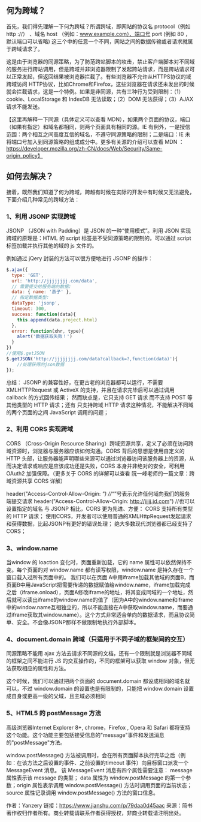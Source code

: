 ## 何为跨域？
首先，我们得先理解一下何为跨域？所谓跨域，即网站的协议名 protocol（例如 http ://） 、域名 host （例如：www.example.com）、端口号 port (例如 80 ，默认端口可以省略) 这三个中的任意一个不同，网站之间的数据传输或者请求就属于跨域请求了。

这是由于浏览器的同源策略，为了防范跨站脚本的攻击，禁止客户端脚本对不同域的服务进行跨站调用，但是跨域并非浏览器限制了发起跨站请求，而是跨站请求可以正常发起，但返回结果被浏览器拦截了。有些浏览器不允许从HTTPS协议的域 跨域访问 HTTP协议，比如Chrome和Firefox，这些浏览器在请求还未发出的时候就会拦截请求，这是一个特例。如果是非同源，共有三种行为受到限制：（1）cookie、LocalStorage 和 IndexDB 无法读取；（2）DOM 无法获得；（3）AJAX请求不能发送。

【这里再解释一下同源（具体定义可以查看 MDN），如果两个页面的协议，端口（如果有指定）和域名都相同，则两个页面具有相同的源。IE 有例外，一是授信范围：两个相互之间高度互信的域名，不遵守同源策略的限制；二是端口：IE 未将端口号加入到同源策略的组成成分中。更多有关源的介绍可以查看 MDN ：https://developer.mozilla.org/zh-CN/docs/Web/Security/Same-origin_policy】

## 如何去解决？
接着，既然我们知道了何为跨域，跨越有时候在实际的开发中有时候又无法避免，下面介绍几种常见的跨域方法：

### 1、利用 JSONP 实现跨域
JSONP （JSON with Padding）是 JSON 的一种“使用模式”。利用 JSON 实现跨域的原理是：HTML 的 script 标签是不受同源策略的限制的，可以通过 script 标签加载并执行其他的域的 js 文件的。

例如通过 jQery 封装的方法可以很方便地进行 JSONP 的操作：
```js
$.ajax({
  type: 'GET',
  url: 'http://jjjjjjjj.com/data',
  // 需要提交给服务端的数据:
  data: { name: '燕子' },
  // 指定数据类型:
  dataType: 'jsonp',
  timeout: 300,
  success: function(data){
    this.append(data.project.html)
  },
  error: function(xhr, type){
    alert('数据获取失败！')
  }
})
//使用$.getJSON
$.getJSON('http://jjjjjjjj.com/data?callback=?,function(data)'){
    //处理获得的json数据
});
```
总结：
JSONP 的兼容性好，在更古老的浏览器都可以运行，不需要 XMLHTTPRequest 或 ActiveX 的支持，并且在请求完毕后可以通过调用 callback 的方式回传结果；
然而缺点是，它只支持 GET 请求 而不支持 POST 等其他类型的 HTTP 请求；还有 只支持跨域 HTTP 请求这种情况，不能解决不同域的两个页面的之间 JavaScript 调用的问题；

### 2、利用 CORS 实现跨域
CORS （Cross-Origin Resource Sharing）跨域资源共享，定义了必须在访问跨域资源时，浏览器与服务器应该如何沟通。CORS 背后的思想是使用自定义的 HTTP 头部，让服务器能声明哪些来源可以通过浏览器访问该服务器上的资源，从而决定请求或响应是应该成功还是失败，CORS 本身并非绝对的安全，可利用 OAuth2 加强保障。（更多关于 CORS 的详解可以查看 阮一峰老师的一篇文章：跨域资源共享 CORS 详解）

header("Access-Control-Allow-Origin: *")       //“*”号表示允许任何域向我们的服务端提交请求
header("Access-Control-Allow-Origin: http://jjjjj.jd.com")      //也可以设置指定的域名
与 JSONP 相比，CORS 更为先进、方便：
CORS 支持所有类型的 HTTP 请求；
使用CORS，开发者可以使用普通的XMLHttpRequest发起请求和获得数据，比起JSONP有更好的错误处理；
绝大多数现代浏览器都已经支持了CORS；
### 3、window.name
当window 的 loaction 变化时，页面重新加载，它的 name 属性可以依然保持不变。每个页面的对 window.name 都有读写权限，window.name 是持久存在一个窗口载入过所有页面中的。 我们可以在页面 A中用iframe加载其他域的页面B，而页面B中用JavaScript把需要传递的数据赋值给window.name，iframe加载完成之后（iframe.onload），页面A修改iframe的地址，将其变成同域的一个地址，然后就可以读出iframe的window.name的值了（因为A中的window.name和iframe中的window.name互相独立的，所以不能直接在A中获取window.name，而要通过iframe获取其window.name）。这个方式非常适合单向的数据请求，而且协议简单、安全。不会像JSONP那样不做限制地执行外部脚本。

### 4、document.domain 跨域（只适用于不同子域的框架间的交互）
同源策略不能用 ajax 方法去请求不同源的文档，还有一个限制就是浏览器不同域的框架之间不能进行 JS 的交互操作的，不同的框架可以获取 window 对象，但无法获取相应的属性和方法。

这个时候，我们可以通过把两个页面的 document.domain 都设成相同的域名就可以，不过 window.domain 的设置也是有限制的，只能把 window.domain 设置成自身或更高一级的父域，且主域必须相同

### 5、HTML5 的 postMessage 方法
高级浏览器Internet Explorer 8+, chrome，Firefox , Opera 和 Safari 都将支持这个功能。这个功能主要包括接受信息的"message"事件和发送消息的"postMessage"方法。

window.postMessage() 方法被调用时，会在所有页面脚本执行完毕之后（例如：在该方法之后设置的事件、之前设置的timeout 事件）向目标窗口派发一个 MessageEvent 消息。 该 MessageEvent 消息有四个属性需要注意： message 属性表示该 message 的类型； data 属性为 window.postMessage 的第一个参数；origin 属性表示调用 window.postMessage() 方法时调用页面的当前状态； source 属性记录调用 window.postMessage() 方法的窗口信息。

作者：Yanzery
链接：https://www.jianshu.com/p/79daa0d45aac
来源：简书
著作权归作者所有。商业转载请联系作者获得授权，非商业转载请注明出处。